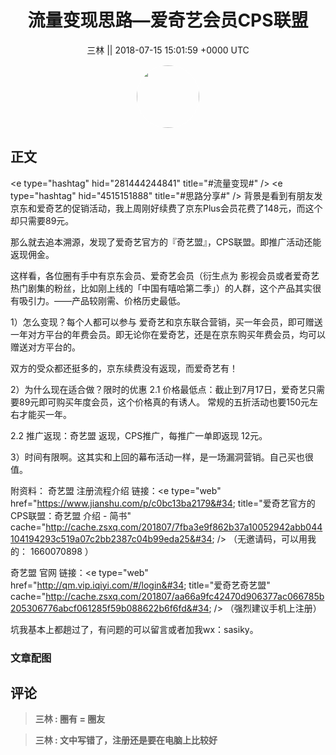 <h1 align="center">流量变现思路—爱奇艺会员CPS联盟</h1>




<p align="center">
    <a>三林 || 2018-07-15 15:01:59 &#43;0000 UTC</a>
</p>

<div align="center">
    <img src="https://images.zsxq.com/FiaOJge0BO8LcAxyEk0nfMe2A0WW?e=1590940799&amp;token=kIxbL07-8jAj8w1n4s9zv64FuZZNEATmlU_Vm6zD:v3QSGUtuS6nREZbS5ImAtaQMEs0=" width="100" height="100" style="border:1px solid;border-radius:50%; color:#ffffff"/>
</div>




## 正文

<div>
&lt;e type=&#34;hashtag&#34; hid=&#34;281444244841&#34; title=&#34;#流量变现#&#34; /&gt;   &lt;e type=&#34;hashtag&#34; hid=&#34;4515151888&#34; title=&#34;#思路分享#&#34; /&gt;   背景是看到有朋友发京东和爱奇艺的促销活动，我上周刚好续费了京东Plus会员花费了148元，而这个却只需要89元。

那么就去追本溯源，发现了爱奇艺官方的『奇艺盟』，CPS联盟。即推广活动还能返现佣金。

这样看，各位圈有手中有京东会员、爱奇艺会员（衍生点为 影视会员或者爱奇艺热门剧集的粉丝，比如刚上线的「中国有嘻哈第二季」）的人群，这个产品其实很有吸引力。——产品较刚需、价格历史最低。

1）怎么变现？每个人都可以参与
爱奇艺和京东联合营销，买一年会员，即可赠送一年对方平台的年费会员。即无论你在爱奇艺，还是在京东购买年费会员，均可以赠送对方平台的。

双方的受众都还挺多的，京东续费没有返现，而爱奇艺有！

2）为什么现在适合做？限时的优惠
2.1 价格最低点：截止到7月17日，爱奇艺只需要89元即可购买年度会员，这个价格真的有诱人。 常规的五折活动也要150元左右才能买一年。

2.2 推广返现：奇艺盟 返现，CPS推广，每推广一单即返现 12元。

3）时间有限啊。这其实和上回的幕布活动一样，是一场漏洞营销。自己买也很值。


附资料：
奇艺盟 注册流程介绍 链接：&lt;e type=&#34;web&#34; href=&#34;https://www.jianshu.com/p/c0bc13ba2179&#34; title=&#34;爱奇艺官方的CPS联盟：奇艺盟 介绍 - 简书&#34; cache=&#34;http://cache.zsxq.com/201807/7fba3e9f862b37a10052942abb044104194293c519a07c2bb2387c04b99eda25&#34; /&gt;
（无邀请码，可以用我的： 1660070898 ）

奇艺盟 官网 链接：&lt;e type=&#34;web&#34; href=&#34;http://qm.vip.iqiyi.com/#/login&#34; title=&#34;爱奇艺奇艺盟&#34; cache=&#34;http://cache.zsxq.com/201807/aa66a9fc42470d906377ac066785b205306776abcf061285f59b088622b6f6fd&#34; /&gt; （强烈建议手机上注册）


坑我基本上都趟过了，有问题的可以留言或者加我wx：sasiky。
</div>

### 文章配图

<div class="image" align="center">

</div>


## 评论

<div align="left">
<div>

<blockquote >
<span> <strong>三林 : 圈有 = 圈友 </strong></span>
</blockquote>

<blockquote >
<span> <strong>三林 : 文中写错了，注册还是要在电脑上比较好 </strong></span>
</blockquote>

</div>
</div>